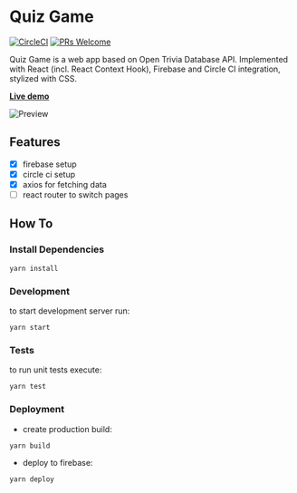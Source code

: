# Quiz Game
[![CircleCI](https://circleci.com/gh/chornaya-com/news/tree/master.svg?style=svg&circle-token=63f6f27e841f7eff22bbd348eaee6daf742f2c66)](https://circleci.com/gh/chornaya-com/news/tree/master)
[![PRs Welcome](https://img.shields.io/badge/PRs-welcome-brightgreen.svg)]()

Quiz Game is a web app based on Open Trivia Database API.
Implemented with React (incl. React Context Hook), Firebase and Circle CI integration, stylized with CSS.

[**Live demo**](https://quiz-10829.web.app/)

![Preview](https://user-images.githubusercontent.com/61564546/109834150-ced55680-7c39-11eb-9e6d-ab7fd5574891.png)
## Features
- [x] firebase setup
- [x] circle ci setup
- [x] axios for fetching data
- [ ] react router to switch pages

## How To
### Install Dependencies
```
yarn install
```
### Development
to start development server run:
```
yarn start
```
### Tests
to run unit tests execute:
```
yarn test
```
### Deployment
- create production build:
```
yarn build
```
- deploy to firebase:
```
yarn deploy
```